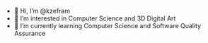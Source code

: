 - 👋 Hi, I’m @kzefram
- 👀 I’m interested in Computer Science and 3D Digital Art
- 🌱 I’m currently learning Computer Science and Software Quality Assurance

<!---
kzefram/kzefram is a ✨ special ✨ repository because its `README.md` (this file) appears on your GitHub profile.
You can click the Preview link to take a look at your changes.
--->
